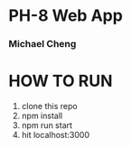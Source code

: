# PH-8 Web App
### Michael Cheng

# HOW TO RUN
1. clone this repo
2. npm install
3. npm run start
4. hit localhost:3000